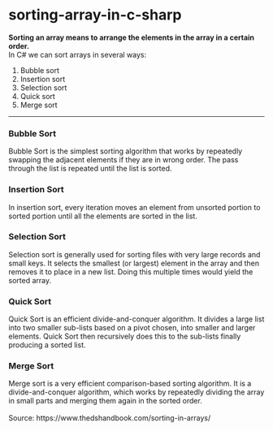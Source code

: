 # sorting-array-in-c-sharp
**Sorting an array means to arrange the elements in the array in a certain order.** <br>
In C# we can sort arrays in several ways: <br>
1. Bubble sort 
2. Insertion sort
3. Selection sort
4. Quick sort
5. Merge sort
<hr>
<h3>Bubble Sort</h3>
Bubble Sort is the simplest sorting algorithm that works by repeatedly swapping the adjacent elements if they are in wrong order. The pass through the list is repeated until the list is sorted.
<h3>Insertion Sort</h3>
In insertion sort, every iteration moves an element from unsorted portion to sorted portion until all the elements are sorted in the list.
<h3>Selection Sort</h3>
Selection sort is generally used for sorting files with very large records and small keys. It selects the smallest (or largest) element in the array and then removes it to place in a new list. Doing this multiple times would yield the sorted array.
<h3>Quick Sort</h3>
Quick Sort is an efficient divide-and-conquer algorithm. It divides a large list into two smaller sub-lists based on a pivot chosen, into smaller and larger elements. Quick Sort then recursively does this to the sub-lists finally producing a sorted list.
<h3>Merge Sort</h3>
Merge sort is a very efficient comparison-based sorting algorithm. It is a divide-and-conquer algorithm, which works by repeatedly dividing the array in small parts and merging them again in the sorted order. <br><br>
Source: https://www.thedshandbook.com/sorting-in-arrays/
